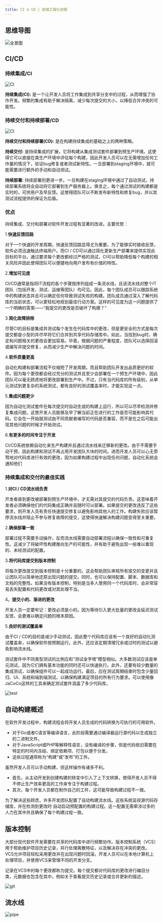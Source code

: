 ```yaml
---
title: CI & CD | 前端工程化初探
---
```


## 思维导图

![全景图](/images/ci_with_cd/all.png)

## CI/CD

### 持续集成/CI

![CI](/images/ci_with_cd/ci.png)

**持续集成(CI):** 是一个让开发人员将工作集成到共享分支中的过程，从而增强了协作开发。频繁的集成有助于解决隔离，减少每次提交的大小，以降低合并冲突的可能性。

### 持续交付和持续部署/CD

![CI](/images/ci_with_cd/ci_cd.png)

**持续交付和持续部署(CD):** 是在构建持续集成的基础之上的两种策略。

**持续交付:** 是持续集成的扩展，它将构建从集成测试套件部署到预生产环境。这使得它可以直接在类生产环境中评估每个构建，因此开发人员可以在无需增加任何工作量的情况下，验证bug修复或者测试新特性。一旦部署到staging环境中，就可能需要进行额外的手动和自动测试。

**持续部署:** 持续部署则更进一步。一旦构建在staging环境中通过了自动测试，持续部署系统将会自动将它部署到生产服务器上。换言之，每个通过测试的构建都是实时的，可供用户及早反馈。这使得团队可以不断发布新特性和修复bug，并以其测试流程提供的保证为后盾。

### 优点

持续集成、交付和部署对软件开发过程有显著的改进。主要优势：

1.**快速反馈回路**

对于一个快速的开发周期，快速反馈回路显得尤为重要。为了能够实时接收反馈，软件必须迅速触达终端用户。而CI / CD可以通过简化更新生产部署来提供实现此目标的平台。通过要求每个更改都经过严格的测试，CI可以帮助降低每个构建的相关风险并因此使得团队可以便捷地向用户发布有价值的特性。

2.**增加可见度**

CI/CD通常是指将IT流程的各个步骤按序列组成一条流水线，且该流水线对整个IT团队（包括开发、测试、运维等团队）均可见。因此，每个团队成员可以跟踪系统中的构建状态并且可以确定任何导致测试失败的构建。团队成员通过深入了解代码库的当前状态，可以更轻松地规划最佳行动方案。这样的可见度为这一问题提供了一个明确的答案——“我提交的更改是否破坏了构建？”

3.**简化故障排除**

尽管CI的目标是集成并测试每个发生在代码库中的更改，但是更安全的方式是每次提交都是小型的并尽早将它们合并到共享代码存储库中。如此，当找到bug时，确定和问题相关的更改会更加容易。毕竟，根据问题的严重程度，团队可以选择回滚或编写并提交修复，从而减少生产中解决问题的时间。

4.**软件质量更高**

自动化构建和部署流程不仅缩短了开发周期，而且帮助团队开发出品质更好的软件。因为每个更改都会经过充分的测试并且至少会部署在一个预生产环境中，因此团队可以毫无顾虑地将更改部署到生产中。不过，只有当代码库的所有级别，从单元测试到更复杂的系统测试，都有良好的测试覆盖率时，才能实现这一点。

5.**集成问题更少**

因为自动化测试套件在每次提交时自动生成的构建上运行，所以可以尽早检测并修复集成问题。这使开发人员能够及早了解当前正在进行的工作是否可能影响其代码。它会在一开始就测试由不同贡献者编写的代码是否兼容，而不是在之后可能出现其他问题的时候才开始测试。

6.**有更多的时间专注于开发**

CI/CD系统依赖自动化来生产构建并且通过流水线来迁移新的更改。由于不需要手动干预，因此构建和测试不再占用开发团队大块的时间。进而开发人员可以心无旁骛地对代码库进行有效的更改，因为如果构建过程中出现任何问题，自动化系统会通知他们

### 持续集成和交付的最佳实践

1.**对CI / CD流水线负责**

开发者直到更改被部署到预生产环境中，才无需对其提交的代码负责。这意味着开发者必须确保他们的代码集成正确并且随时可以部署。如果提交的更改违反了这些要求，则开发人员有责任快速提交修复以避免影响其他人的工作。构建失败应该暂停流水线并阻止不参与修复故障的提交，这使得快速解决构建问题变得至关重要。

2.**确保部署一致**

部署过程不需要手动操作，反而流水线需要自动部署流程以确保一致性和可重复性。这减少了将破坏性构建推向生产的可能性，并有助于避免出现一些难以重现的、未经测试的配置。

3.**将代码库提交到版本控制**

将每次更改提交到版本控制是十分重要的。这会帮助团队审核所有提交的变更并且让团队可以简单地还原出现问题的提交。同时，也可以保持配置、脚本、数据库和文档的完整性。如果没有版本控制，特别是当多人使用同一个代码库时，会非常容易丢失配置和代码更改或对其处理不当。

4。**提交小的、渐进的更改**

开发人员一定要牢记：更改必须是小的。因为等待引入更大批量的更改会延迟测试反馈，会更难以确定问题的根本原因。

5.**良好的测试覆盖率**

由于CI / CD的目的是减少手动测试，因此整个代码库应该有一个良好的自动化测试覆盖率，以确保软件按预期运行。此外，还应该定期清理冗余或过时的测试以避免影响流水线。

测试套件中不同类型测试的比例应和“测试金字塔”模型相似。大多数测试应该是单元测试，因为它们拥有基本功能的同时还可以快速执行。此外，还要有较少数量的集成测试，以确保组件可以一起成功运行。最后，应在测试周期结束时包含少量回归、UI、系统和端到端测试，以确保构建满足项目的所有行为要求。可以使用像JaCoCo这样的工具来确定测试套件涵盖了多少代码库。

![test](/images/ci_with_cd/test.png)

## 自动构建概述

在软件开发过程中，构建流程会将开发⼈员⽣成的代码转换为可执⾏的可⽤软件。

- 对于Go或者C语⾔等编译语⾔，此阶段需要通过编译器运⾏源代码以⽣成独⽴的⼆进制⽂件。
- 对于JavaScript或PHP等解释性语⾔，没有编译的步骤，但是代码依旧需要在特定的时间内冻结、绑定依赖项、打包以便于分发。
- 这些过程通常称为“构建”或“发布”的⼯件。

虽然开发⼈员可以⼿动构建，但这样操作有诸多不利。

- ⾸先，从主动开发到创建构建的转变中引⼊了上下⽂转换，使得开发⼈员不得不停⽌⽣产效率更⾼的⼯作来专注于构建过程。
- 其次，每个开发⼈员都在制作⾃⼰的⼯件，这可能导致构建过程不⼀致。

为了解决这些顾虑，许多开发团队配置了⾃动构建流⽔线。这些系统监视源代码存储库，并在检测到更改时
⾃动启动预配置的构建过程。这⼀配置⽆需牵涉过多的⼈⼒在其中并且确保了每个构建过程⼀致。

## 版本控制

大部分现代软件开发需要在共享的代码库中进行频繁协作。版本控制系统（VCS）用于帮助维护项目历史记录，并行处理离散特征，以及解决存在冲突的更改。VCS允许项目轻松采用更改并在出现问题时回滚。开发人员可以在本地计算机上处理项目，并使用VCS来管理不同的开发分支。

记录在VCS中的每个更改都称为提交。每个提交都对代码库的更改进行编目分类，元数据也包含在其中，例如关于查看提交历史记录或合并更新的描述。

![git](/images/ci_with_cd/git_version.png)

## 流水线

![pipe](/images/ci_with_cd/pipe_line.png)
